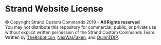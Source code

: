 # Strand Website License
© Copyright Strand Custom Commands 2019 - **All Rights reserved** <br />
You may not distribute this repository for commercial, public, or private use without explicit written permission of the Strand Custom Commands Team. <br />
Written by [TheRoboticon](roboticon@strandcc.tk), [NexWasTaken](nex@strandcc.tk), and [QuinnTDIP](quinntdip@strandcc.tk).
